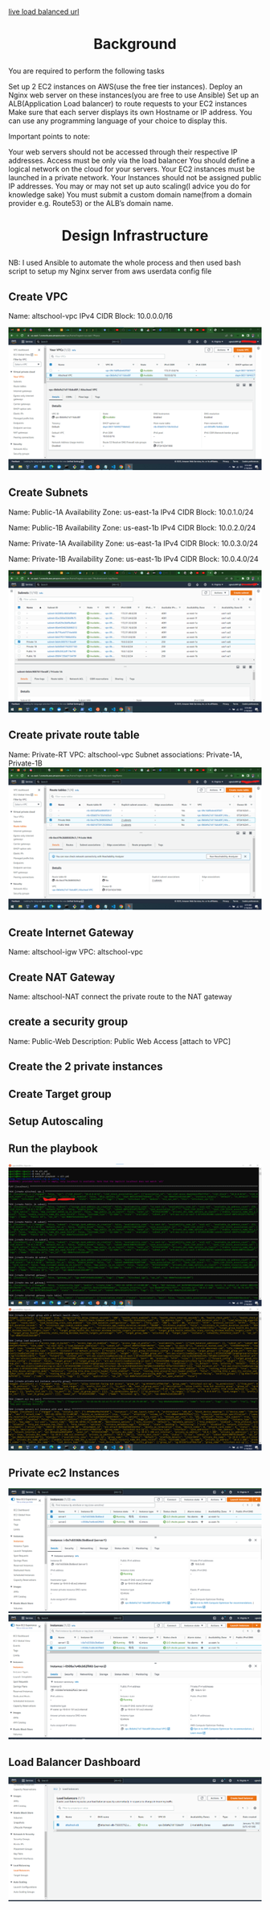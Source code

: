 [live load balanced url](http://ugwulo.me/)

<h1><p align="center">
Background
</p></h1>
You are required to perform the following tasks

Set up 2 EC2 instances on AWS(use the free tier instances).
Deploy an Nginx web server on these instances(you are free to use Ansible)
Set up an ALB(Application Load balancer) to route requests to your EC2 instances
Make sure that each server displays its own Hostname or IP address. You can use any programming language of your choice to display this.

Important points to note:

Your web servers should not be accessed through their respective IP addresses. Access must be only via the load balancer
You should define a logical network on the cloud for your servers.
Your EC2 instances must be launched in a private network.
Your Instances should not be assigned public IP addresses.
You may or may not set up auto scaling(I advice you do for knowledge sake)
You must submit a custom domain name(from a domain provider e.g. Route53) or the ALB’s domain name.

<h1><p align="center">
Design Infrastructure
</p></h1>

NB: I used Ansible to automate the whole process and then used bash script to setup my Nginx server from aws userdata config file
## Create VPC
Name: altschool-vpc
IPv4 CIDR Block: 10.0.0.0/16

![Altchool VPC](screenshots/vpc-dashboard.png)

## Create Subnets
Name: Public-1A
Availability Zone: us-east-1a
IPv4 CIDR Block: 10.0.1.0/24

Name: Public-1B
Availability Zone: us-east-1b
IPv4 CIDR Block: 10.0.2.0/24

Name: Private-1A
Availability Zone: us-east-1a
IPv4 CIDR Block: 10.0.3.0/24

Name: Private-1B
Availability Zone: us-east-1b
IPv4 CIDR Block: 10.0.4.0/24

![Subnets](screenshots/subnet-dashboard.png)

## Create private route table
Name: Private-RT
VPC: altschool-vpc
Subnet associations: Private-1A, Private-1B
![Altchool route Table](screenshots/route-tables.png)

## Create Internet Gateway
Name: altschool-igw
VPC: altschool-vpc

## Create NAT Gateway
Name: altschool-NAT
connect the private route to the NAT gateway

## create a security group
Name: Public-Web
Description: Public Web Access 
[attach to VPC]

## Create the 2 private instances
## Create Target group
## Setup Autoscaling

## Run the playbook
![Playbook](screenshots/successful-plays1.png)
![Playbook](screenshots/successful-plays2.png)

## Private ec2 Instances
![Server1](screenshots/server1-dashboard.png)
![Server2](screenshots/server2-dashboard.png)

## Load Balancer Dashboard
![Server2](screenshots/loadbalancer-dashboard.png)
